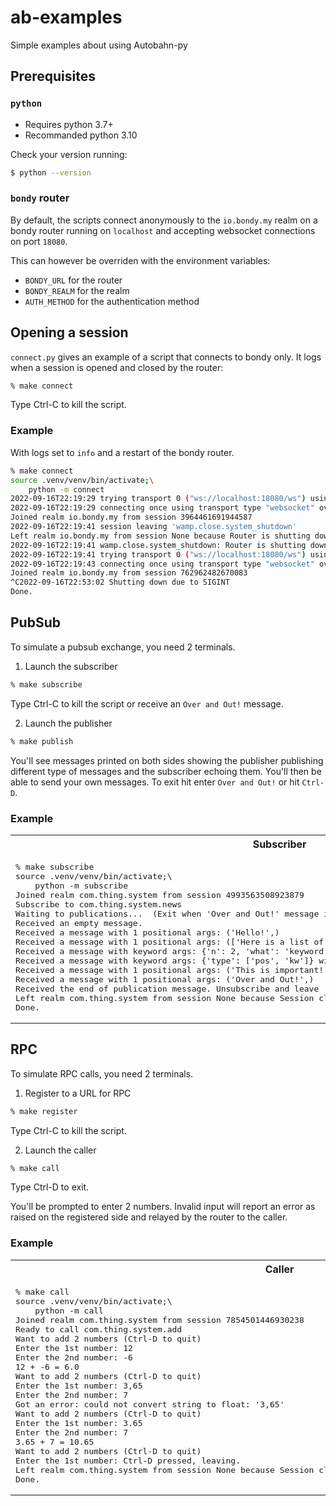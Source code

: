 # ab-examples
Simple examples about using Autobahn-py

## Prerequisites
### `python`
* Requires python 3.7+
* Recommanded python 3.10

Check your version running:
``` bash
$ python --version
```

### `bondy` router
By default, the scripts connect anonymously to the `io.bondy.my` realm on a bondy router running on `localhost` and accepting websocket connections on port `18080`.

This can however be overriden with the environment variables:
* `BONDY_URL` for the router
* `BONDY_REALM` for the realm
* `AUTH_METHOD` for the authentication method

## Opening a session
`connect.py` gives an example of a script that connects to bondy only.
It logs when a session is opened and closed by the router:
``` bash
% make connect
```
Type Ctrl-C to kill the script.

### Example
With logs set to `info` and a restart of the bondy router.
``` bash
% make connect
source .venv/venv/bin/activate;\
	python -m connect
2022-09-16T22:19:29 trying transport 0 ("ws://localhost:18080/ws") using connect delay 0
2022-09-16T22:19:29 connecting once using transport type "websocket" over endpoint "tcp"
Joined realm io.bondy.my from session 3964461691944587
2022-09-16T22:19:41 session leaving 'wamp.close.system_shutdown'
Left realm io.bondy.my from session None because Router is shutting down (wamp.close.system_shutdown)
2022-09-16T22:19:41 wamp.close.system_shutdown: Router is shutting down
2022-09-16T22:19:41 trying transport 0 ("ws://localhost:18080/ws") using connect delay 2.12233472166706
2022-09-16T22:19:43 connecting once using transport type "websocket" over endpoint "tcp"
Joined realm io.bondy.my from session 762962482670083
^C2022-09-16T22:53:02 Shutting down due to SIGINT
Done.
```

## PubSub
To simulate a pubsub exchange, you need 2 terminals.
1. Launch the subscriber
``` bash
% make subscribe
```
Type Ctrl-C to kill the script or receive an `Over and Out!` message.

2. Launch the publisher
``` bash
% make publish
```
You'll see messages printed on both sides showing the publisher publishing different type of messages and the subscriber echoing them.
You'll then be able to send your own messages.
To exit hit enter `Over and Out!` or hit `Ctrl-D`.

### Example

<table>
<tr>
<th>Subscriber</th>
<th>Publisher</th>
</tr>
<tr>
<td>
<pre>
% make subscribe
source .venv/venv/bin/activate;\
	python -m subscribe
Joined realm com.thing.system from session 4993563508923879
Subscribe to com.thing.system.news
Waiting to publications...	(Exit when 'Over and Out!' message is received)
Received an empty message.
Received a message with 1 positional args: ('Hello!',)
Received a message with 1 positional args: (['Here is a list of', 3, 'arguments'],)
Received a message with keyword args: {'n': 2, 'what': 'keyword args'}
Received a message with keyword args: {'type': ['pos', 'kw']} with 1 positional args: (['a mix', 'of'],)
Received a message with 1 positional args: ('This is important!',)
Received a message with 1 positional args: ('Over and Out!',)
Received the end of publication message. Unsubscribe and leave
Left realm com.thing.system from session None because Session closed by client. (wamp.close.goodbye_and_out)
Done.
</pre>
</td>
<td>
<pre>
% make publish
source .venv/venv/bin/activate;\
	python -m publish
Joined realm com.thing.system from session 8778930230711431
Ready to publish messages to com.thing.system.news
Publish an empty message
Publish a message as a string
Publish a message as a list
Publish a message with keyword arguments
Publish a message with some positional and keyword args
Your message ('Over and Out!' to publish and exit): This is important!
Your message ('Over and Out!' to publish and exit): Over and Out!
Left realm com.thing.system from session None because Session closed by client. (wamp.close.goodbye_and_out)
Done.
</pre>
</td>
</tr>
</table>

## RPC
To simulate RPC calls, you need 2 terminals.
1. Register to a URL for RPC
``` bash
% make register
```
Type Ctrl-C to kill the script.

2. Launch the caller
``` bash
% make call
```
Type Ctrl-D to exit.

You'll be prompted to enter 2 numbers. Invalid input will report an error as raised on the registered side and relayed by the router to the caller.

### Example

<table>
<tr>
<th>Caller</th>
<th>Callee</th>
</tr>
<tr>
<td>
<pre>
% make call
source .venv/venv/bin/activate;\
	python -m call
Joined realm com.thing.system from session 7854501446930238
Ready to call com.thing.system.add
Want to add 2 numbers (Ctrl-D to quit)
Enter the 1st number: 12
Enter the 2nd number: -6
12 + -6 = 6.0
Want to add 2 numbers (Ctrl-D to quit)
Enter the 1st number: 3,65
Enter the 2nd number: 7
Got an error: could not convert string to float: '3,65'
Want to add 2 numbers (Ctrl-D to quit)
Enter the 1st number: 3.65
Enter the 2nd number: 7
3.65 + 7 = 10.65
Want to add 2 numbers (Ctrl-D to quit)
Enter the 1st number: Ctrl-D pressed, leaving.
Left realm com.thing.system from session None because Session closed by client. (wamp.close.goodbye_and_out)
Done.
</pre>
</td>
<td>
<pre>
% make register
source .venv/venv/bin/activate;\
	python -m register
Joined realm com.thing.system from session 2073741246722595
Register to com.thing.system.add
Request to add '12' and '-6'
Return 6.0 as result
Request to add '3,65' and '7'
Raise an error for invalid input: could not convert string to float: '3,65'
Request to add '3.65' and '7'
Return 10.65 as result
^CDone.
</pre>
</td>
</tr>
</table>
